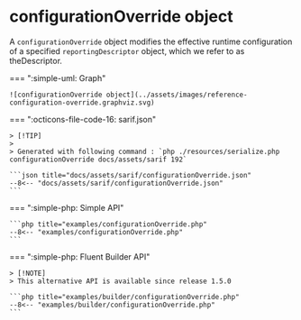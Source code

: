 <!-- markdownlint-disable MD013 -->
# configurationOverride object

A `configurationOverride` object modifies the effective runtime configuration of a specified `reportingDescriptor` object,
which we refer to as theDescriptor.

=== ":simple-uml: Graph"

    ![configurationOverride object](../assets/images/reference-configuration-override.graphviz.svg)

=== ":octicons-file-code-16: sarif.json"

    > [!TIP]
    >
    > Generated with following command : `php ./resources/serialize.php configurationOverride docs/assets/sarif 192`

    ```json title="docs/assets/sarif/configurationOverride.json"
    --8<-- "docs/assets/sarif/configurationOverride.json"
    ```

=== ":simple-php: Simple API"

    ```php title="examples/configurationOverride.php"
    --8<-- "examples/configurationOverride.php"
    ```

=== ":simple-php: Fluent Builder API"

    > [!NOTE]
    > This alternative API is available since release 1.5.0

    ```php title="examples/builder/configurationOverride.php"
    --8<-- "examples/builder/configurationOverride.php"
    ```
